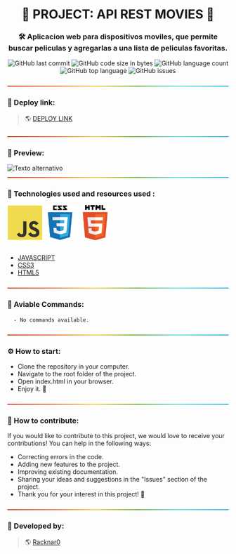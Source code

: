 


<h1 align="center">🌟 PROJECT: API REST MOVIES 
🎨</h1>


<h3 align="center">🛠️ Aplicacion web para dispositivos moviles, que permite buscar peliculas y agregarlas a una lista de peliculas favoritas.
</h3>



<div align="center">
  
![GitHub last commit](https://img.shields.io/github/last-commit/Racknar0/DB_Movies_Rack)
![GitHub code size in bytes](https://img.shields.io/github/languages/code-size/Racknar0/DB_Movies_Rack)
![GitHub language count](https://img.shields.io/github/languages/count/Racknar0/DB_Movies_Rack)
![GitHub top language](https://img.shields.io/github/languages/top/Racknar0/DB_Movies_Rack)
![GitHub issues](https://img.shields.io/github/issues/Racknar0/DB_Movies_Rack)

</div>

<img src="https://raw.githubusercontent.com/Racknar0/logos/master/coleccion-logos/rainbow.png" alt="css3" width="100%" height="6" />




<h3>🚀 Deploy link: </h3>

> 🌎 [DEPLOY LINK](https://db-movie-rack.netlify.app/ 'DEPLOY LINK')

<img src="https://raw.githubusercontent.com/Racknar0/logos/master/coleccion-logos/rainbow.png" alt="css3" width="100%" height="6" />

<h3>📄 Preview: </h3>

<img src="./preview.gif" alt="Texto alternativo" width="400px">

<img src="https://raw.githubusercontent.com/Racknar0/logos/master/coleccion-logos/rainbow.png" alt="css3" width="100%" height="6" />

<h3>📄 Technologies used and resources used :</h3>

<div style="display: flex; justify-content: start; align-items: center;">
      <img src="https://raw.githubusercontent.com/Racknar0/logos/d31c498e1d8a1b255864198af6cb72bfd256670a/coleccion-logos/javascript/javascript-original.svg" alt="css3" width="80" height="80" />
      <img src="https://raw.githubusercontent.com/devicons/devicon/master/icons/css3/css3-original-wordmark.svg" alt="css3" width="80" height="80" /> 
      <img src="https://github.com/Racknar0/logos/blob/master/coleccion-logos/html5.png?raw=true" alt="css3" width="80" height="80" />
</div>

<br>

-   [JAVASCRIPT](https://developer.mozilla.org/es/docs/Web/JavaScript 'JAVASCRIPT')
-   [CSS3](https://developer.mozilla.org/es/docs/Web/CSS 'CSS3')
-   [HTML5](https://developer.mozilla.org/es/docs/Web/HTML 'HTML5')

<img src="https://raw.githubusercontent.com/Racknar0/logos/master/coleccion-logos/rainbow.png" alt="css3" width="100%" height="6" />

<h3>🤖 Aviable Commands: </h3>

      - No commands available.


<img src="https://raw.githubusercontent.com/Racknar0/logos/master/coleccion-logos/rainbow.png" alt="css3" width="100%" height="6" />

<h3>⚙️ How to start: </h3>

-   Clone the repository in your computer.
-   Navigate to the root folder of the project.
-   Open index.html in your browser.
-   Enjoy it. 🎉

<img src="https://raw.githubusercontent.com/Racknar0/logos/master/coleccion-logos/rainbow.png" alt="css3" width="100%" height="6" />

<h3>🤝 How to contribute: </h3>

If you would like to contribute to this project, we would love to receive your contributions! You can help in the following ways:

-   Correcting errors in the code.
-   Adding new features to the project.
-   Improving existing documentation.
-   Sharing your ideas and suggestions in the "Issues" section of the project.
-   Thank you for your interest in this project! 🎉

<img src="https://raw.githubusercontent.com/Racknar0/logos/master/coleccion-logos/rainbow.png" alt="css3" width="100%" height="6" />

<h3>🤝 Developed by: </h3>

> 🌎 [Racknar0](https://github.com/Racknar0 'Deployment Link')

